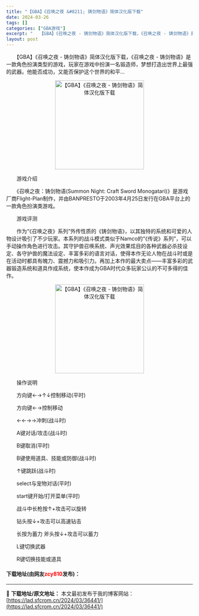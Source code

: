 ```yaml
---
title: "【GBA】《召唤之夜 &#8211; 铸剑物语》简体汉化版下载"
date: 2024-03-26
tags: []
categories: ["GBA游戏"]
excerpt: "　　【GBA】《召唤之夜 - 铸剑物语》简体汉化版下载，《召唤之夜 - 铸剑物语》是一款角色扮演类型的游戏，玩家在游戏中扮演一名锻造师，梦想打造出世界上最强的武器。他能否成功，又能否保护这个世界的和平... 　　游戏介绍 　　《召唤之夜：铸剑物语(Summon Night: Craft Sword &hellip;"
layout: post
---
```


 <p>　　【GBA】《召唤之夜 - 铸剑物语》简体汉化版下载，《召唤之夜 - 铸剑物语》是一款角色扮演类型的游戏，玩家在游戏中扮演一名锻造师，梦想打造出世界上最强的武器。他能否成功，又能否保护这个世界的和平...</p> <p align="center"><img align="" border="0" src="https://lad.sfcrom.cn/wp-content/uploads/2024/03/20240326_660265c5a06f5.png" width="240" alt="【GBA】《召唤之夜 - 铸剑物语》简体汉化版下载" /></p> <p>　　游戏介绍</p> <p>　　《召唤之夜：铸剑物语(Summon Night: Craft Sword Monogatari)》是游戏厂商Flight-Plan制作，并由BANPRESTO于2003年4月25日发行在GBA平台上的一款角色扮演类游戏。</p> <p>　　游戏评测</p> <p>　　作为&ldquo;《召唤之夜》系列&rdquo;外传性质的《铸剑物语》，以其独特的系统和可爱的人物设计吸引了不少玩家。本系列的战斗模式类似于Namco的&ldquo;《传说》系列&rdquo;，可以手动操作角色进行攻击。其守护兽召唤系统、声光效果炫目的各种武器必杀技设定、各守护兽的魔法设定、丰富多彩的语言对话，使得本作无论人物在战斗时或是在活动时都具有魄力、震撼力和吸引力。再加上本作的最大卖点&mdash;&mdash;丰富多彩的武器锻造系统和道具作成系统，使本作成为GBA时代众多玩家公认的不可多得的佳作。</p> <p align="center"><img align="" border="0" src="https://lad.sfcrom.cn/wp-content/uploads/2024/03/20240326_660265c60809c.png" width="240" alt="【GBA】《召唤之夜 - 铸剑物语》简体汉化版下载" /></p> <p>　　操作说明</p> <p>　　方向键&larr;&rarr;&uarr;&darr;控制移动(平时)</p> <p>　　方向键&larr;&rarr;控制移动</p> <p>　　&larr;&larr;&rarr;&rarr;冲刺(战斗时)</p> <p>　　A键对话/攻击(战斗时)</p> <p>　　B键取消(平时)</p> <p>　　B键使用道具、技能或防御(战斗时)</p> <p>　　&uarr;键跳跃(战斗时)</p> <p>　　select与宠物对话(平时)</p> <p>　　start键开始/打开菜单(平时)</p> <p>　　战斗中长枪按&uarr;+攻击可以旋转</p> <p>　　钻头按&darr;+攻击可以高速钻击</p> <p>　　长按为蓄力 斧头按&darr;+攻击可以蓄力</p> <p>　　L键切换武器</p> <p>　　R键切换技能或道具</p> <p><h4>下载地址(由网友<font color="red">zcy810</font>发布)：</h4></p> 

---
📖 **下载地址/原文地址：** 本文最初发布于我的博客网站：[https://lad.sfcrom.cn/2024/03/36441/](https://lad.sfcrom.cn/2024/03/36441/)
